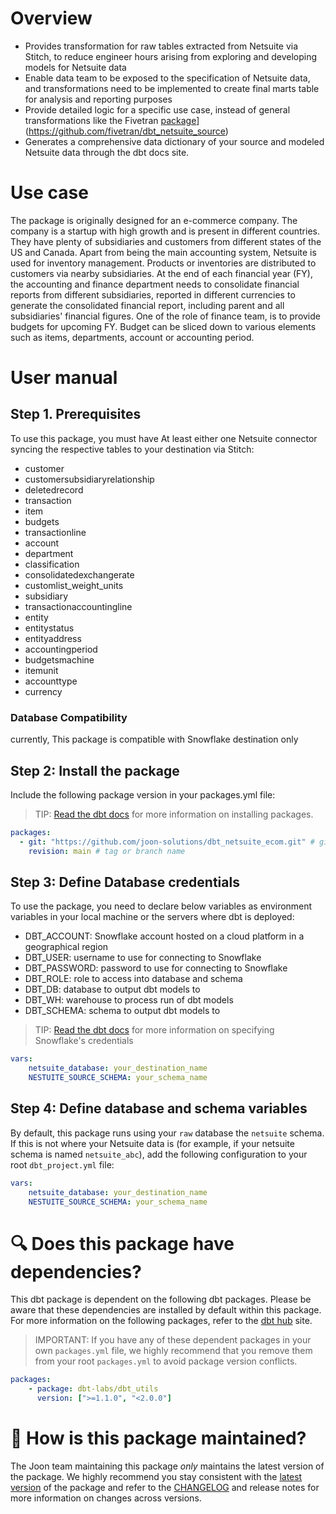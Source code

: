 # Overview
- Provides transformation for raw tables extracted from Netsuite via Stitch, to reduce engineer hours arising from exploring and developing models for Netsuite data
- Enable data team to be exposed to the specification of Netsuite data, and transformations need to be implemented to create final marts table for analysis and reporting purposes
- Provide detailed logic for a specific use case, instead of general transformations like the Fivetran [package](https://github.com/fivetran/dbt_netsuite_source)](https://github.com/fivetran/dbt_netsuite_source)
- Generates a comprehensive data dictionary of your source and modeled Netsuite data through the dbt docs site.

# Use case
The package is originally designed for an e-commerce company. The company is a startup with high growth and is present in different countries. They have plenty of subsidiaries and customers from different states of the US and Canada.
Apart from being the main accounting system, Netsuite is used for inventory management. Products or inventories are distributed to customers via nearby subsidiaries. At the end of each financial year (FY), the accounting and finance department needs to consolidate financial reports from different subsidiaries, reported in different currencies to generate the consolidated financial report, including parent and all subsidiaries' financial figures.
One of the role of finance team, is to provide budgets for upcoming FY. Budget can be sliced down to various elements such as items, departments, account or accounting period.

# User manual

## Step 1. Prerequisites
To use this package, you must have At least either one Netsuite connector syncing the respective tables to your destination via Stitch:

- customer
- customersubsidiaryrelationship
- deletedrecord
- transaction
- item
- budgets
- transactionline
- account
- department
- classification
- consolidatedexchangerate
- customlist_weight_units
- subsidiary
- transactionaccountingline
- entity
- entitystatus
- entityaddress
- accountingperiod
- budgetsmachine
- itemunit
- accounttype
- currency


### Database Compatibility
currently, This package is compatible with Snowflake destination only


## Step 2: Install the package
Include the following package version in your packages.yml file:
> TIP: [Read the dbt docs](https://docs.getdbt.com/docs/build/packages) for more information on installing packages.

```yaml
packages:
  - git: "https://github.com/joon-solutions/dbt_netsuite_ecom.git" # git URL
    revision: main # tag or branch name
```

## Step 3: Define Database credentials
To use the package, you need to declare below variables as environment variables in your local machine or the servers where dbt is deployed:
- DBT_ACCOUNT: Snowflake account hosted on a cloud platform in a geographical region
- DBT_USER: username to use for connecting to Snowflake
- DBT_PASSWORD: password to use for connecting to Snowflake
- DBT_ROLE: role to access into database and schema
- DBT_DB: database to output dbt models to
- DBT_WH: warehouse to process run of dbt models
- DBT_SCHEMA: schema to output dbt models to

> TIP: [Read the dbt docs](https://docs.getdbt.com/docs/core/connect-data-platform/snowflake-setup) for more information on specifying Snowflake's credentials

```yml
vars:
    netsuite_database: your_destination_name
    NESTUITE_SOURCE_SCHEMA: your_schema_name 
```

## Step 4: Define database and schema variables
By default, this package runs using your `raw` database the `netsuite` schema. If this is not where your Netsuite data is (for example, if your netsuite schema is named `netsuite_abc`), add the following configuration to your root `dbt_project.yml` file:

```yml
vars:
    netsuite_database: your_destination_name
    NESTUITE_SOURCE_SCHEMA: your_schema_name 
```

# 🔍 Does this package have dependencies?
This dbt package is dependent on the following dbt packages. Please be aware that these dependencies are installed by default within this package. For more information on the following packages, refer to the [dbt hub](https://hub.getdbt.com/) site.
> IMPORTANT: If you have any of these dependent packages in your own `packages.yml` file, we highly recommend that you remove them from your root `packages.yml` to avoid package version conflicts.
    
```yml
packages:
    - package: dbt-labs/dbt_utils
      version: [">=1.1.0", "<2.0.0"]

```
# 🙌 How is this package maintained?
The Joon team maintaining this package _only_ maintains the latest version of the package. We highly recommend you stay consistent with the [latest version](https://github.com/joon-solutions/dbt_netsuite_ecom) of the package and refer to the [CHANGELOG](https://github.com/joon-solutions/dbt_netsuite_ecom/CHANGELOG.md) and release notes for more information on changes across versions.
